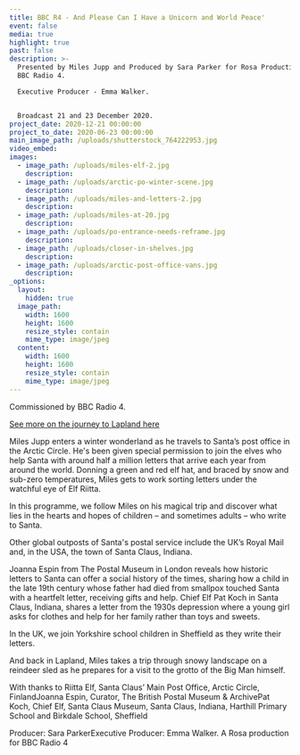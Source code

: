 ```yaml
---
title: BBC R4 - And Please Can I Have a Unicorn and World Peace'
event: false
media: true
highlight: true
past: false
description: >-
  Presented by Miles Jupp and Produced by Sara Parker for Rosa Productions and
  BBC Radio 4.

  Executive Producer - Emma Walker.


  Broadcast 21 and 23 December 2020.
project_date: 2020-12-21 00:00:00
project_to_date: 2020-06-23 00:00:00
main_image_path: /uploads/shutterstock_764222953.jpg
video_embed:
images:
  - image_path: /uploads/miles-elf-2.jpg
    description:
  - image_path: /uploads/arctic-po-winter-scene.jpg
    description:
  - image_path: /uploads/miles-and-letters-2.jpg
    description:
  - image_path: /uploads/miles-at-20.jpg
    description:
  - image_path: /uploads/po-entrance-needs-reframe.jpg
    description:
  - image_path: /uploads/closer-in-shelves.jpg
    description:
  - image_path: /uploads/arctic-post-office-vans.jpg
    description:
_options:
  layout:
    hidden: true
  image_path:
    width: 1600
    height: 1600
    resize_style: contain
    mime_type: image/jpeg
  content:
    width: 1600
    height: 1600
    resize_style: contain
    mime_type: image/jpeg
---
```


Commissioned by BBC Radio 4.

[See more on the journey to Lapland here](https://stories.rosaproductions.co.uk/letters-to-santa/index.html)

Miles Jupp enters a winter wonderland as he travels to Santa’s post office in the Arctic Circle. He's been given special permission to join the elves who help Santa with around half a million letters that arrive each year from around the world. Donning a green and red elf hat, and braced by snow and sub-zero temperatures, Miles gets to work sorting letters under the watchful eye of Elf Riitta.

In this programme, we follow Miles on his magical trip and discover what lies in the hearts and hopes of children – and sometimes adults – who write to Santa.

Other global outposts of Santa's postal service include the UK’s Royal Mail and, in the USA, the town of Santa Claus, Indiana.

Joanna Espin from The Postal Museum in London reveals how historic letters to Santa can offer a social history of the times, sharing how a child in the late 19th century whose father had died from smallpox touched Santa with a heartfelt letter, receiving gifts and help. Chief Elf Pat Koch in Santa Claus, Indiana, shares a letter from the 1930s depression where a young girl asks for clothes and help for her family rather than toys and sweets.

In the UK, we join Yorkshire school children in Sheffield as they write their letters.

And back in Lapland, Miles takes a trip through snowy landscape on a reindeer sled as he prepares for a visit to the grotto of the Big Man himself.

With thanks to Riitta Elf, Santa Claus’ Main Post Office, Arctic Circle, FinlandJoanna Espin, Curator, The British Postal Museum & ArchivePat Koch, Chief Elf, Santa Claus Museum, Santa Claus, Indiana, Harthill Primary School and Birkdale School, Sheffield

Producer: Sara ParkerExecutive Producer: Emma Walker. A Rosa production for BBC Radio 4
